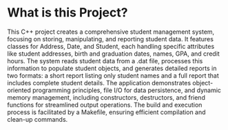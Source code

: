 # What is this Project?


This C++ project creates a comprehensive student management system, focusing on storing, manipulating, and reporting student data. It features classes for Address, Date, and Student, each handling specific attributes like student addresses, birth and graduation dates, names, GPA, and credit hours. The system reads student data from a .dat file, processes this information to populate student objects, and generates detailed reports in two formats: a short report listing only student names and a full report that includes complete student details. The application demonstrates object-oriented programming principles, file I/O for data persistence, and dynamic memory management, including constructors, destructors, and friend functions for streamlined output operations. The build and execution process is facilitated by a Makefile, ensuring efficient compilation and clean-up commands.